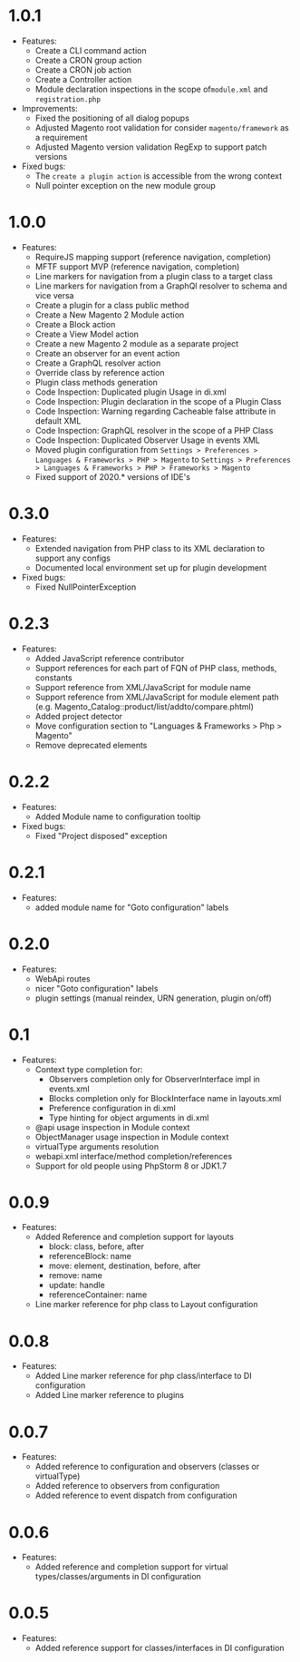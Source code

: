 1.0.1
============= 
* Features:
    * Create a CLI command action
    * Create a CRON group action
    * Create a CRON job action
    * Create a Controller action
    * Module declaration inspections in the scope of`module.xml` and `registration.php`
* Improvements:
    * Fixed the positioning of all dialog popups
    * Adjusted Magento root validation for consider `magento/framework` as a requirement
    * Adjusted Magento version validation RegExp to support patch versions
* Fixed bugs:
     * The `create a plugin action` is accessible from the wrong context
     * Null pointer exception on the new module group

1.0.0
============= 
* Features:
    * RequireJS mapping support (reference navigation, completion)
    * MFTF support MVP (reference navigation, completion)
    * Line markers for navigation from a plugin class to a target class
    * Line markers for navigation from a GraphQl resolver to schema and vice versa
    * Create a plugin for a class public method
    * Create a New Magento 2 Module action
    * Create a Block action
    * Create a View Model action
    * Create a new Magento 2 module as a separate project
    * Create an observer for an event action
    * Create a GraphQL resolver action
    * Override class by reference action
    * Plugin class methods generation
    * Code Inspection: Duplicated plugin Usage in di.xml
    * Code Inspection: Plugin declaration in the scope of a Plugin Class
    * Code Inspection: Warning regarding Cacheable false attribute in default XML
    * Code Inspection: GraphQL resolver in the scope of a PHP Class
    * Code Inspection: Duplicated Observer Usage in events XML
    * Moved plugin configuration from `Settings > Preferences > Languages & Frameworks > PHP > Magento` to
        `Settings > Preferences > Languages & Frameworks > PHP > Frameworks > Magento`
    * Fixed support of 2020.* versions of IDE's

0.3.0
============= 
* Features:
    * Extended navigation from PHP class to its XML declaration to support any configs
    * Documented local environment set up for plugin development
* Fixed bugs:
    * Fixed NullPointerException

0.2.3
=============
* Features:
    * Added JavaScript reference contributor
    * Support references for each part of FQN of PHP class, methods, constants
    * Support reference from XML/JavaScript for module name
    * Support reference from XML/JavaScript for module element path (e.g. Magento_Catalog::product/list/addto/compare.phtml)
    * Added project detector
    * Move configuration section to "Languages & Frameworks > Php > Magento"
    * Remove deprecated elements
    
0.2.2
============= 
* Features:
    * Added Module name to configuration tooltip
* Fixed bugs:
    * Fixed "Project disposed" exception
   
0.2.1
=============    
* Features:
    * added module name for "Goto configuration" labels
    
0.2.0
=============
* Features:
    * WebApi routes
    * nicer "Goto configuration" labels
    * plugin settings (manual reindex, URN generation, plugin on/off)
 
0.1
=============  
* Features:
    * Context type completion for:
        * Observers completion only for ObserverInterface impl in events.xml
        * Blocks completion only for BlockInterface name in layouts.xml
        * Preference configuration in di.xml
        * Type hinting for object arguments in di.xml
    * @api usage inspection in Module context
    * ObjectManager usage inspection in Module context
    * virtualType arguments resolution
    * webapi.xml interface/method completion/references
    * Support for old people using PhpStorm 8 or JDK1.7
    
0.0.9
=============    
* Features:
    * Added Reference and completion support for layouts
        * block: class, before, after
        * referenceBlock: name
        * move: element, destination, before, after
        * remove: name
        * update: handle
        * referenceContainer: name
    * Line marker reference for php class to Layout configuration

0.0.8
=============
* Features:
    * Added Line marker reference for php class/interface to DI configuration
    * Added Line marker reference to plugins

0.0.7
=============
* Features:
    * Added reference to configuration and observers (classes or virtualType)
    * Added reference to observers from configuration
    * Added reference to event dispatch from configuration
    
0.0.6
=============
* Features:
    * Added reference and completion support for virtual types/classes/arguments in DI configuration
    
0.0.5
=============
* Features:
    * Added reference support for classes/interfaces in DI configuration